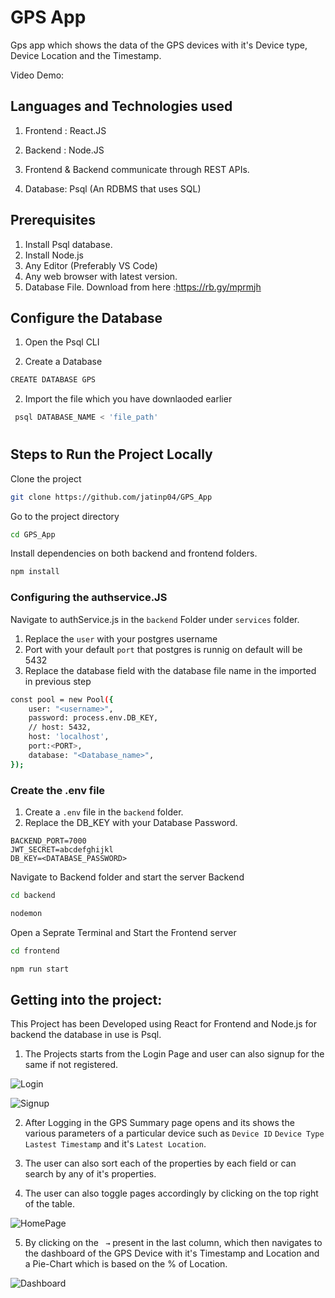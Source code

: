 # GPS App

Gps app which shows the data of the GPS devices with it's Device type, Device Location and the Timestamp.

Video Demo:

## Languages and Technologies used

1. Frontend : React.JS

2. Backend : Node.JS

3. Frontend & Backend communicate through REST APIs.

4. Database: Psql (An RDBMS that uses SQL)

## Prerequisites

1. Install Psql database.
2. Install Node.js
3. Any Editor (Preferably VS Code)
4. Any web browser with latest version.
5. Database File. Download from here :https://rb.gy/mprmjh

## Configure the Database

1. Open the Psql CLI

2. Create a Database

```bash
CREATE DATABASE GPS
```

2. Import the file which you have downlaoded earlier

```bash
 psql DATABASE_NAME < 'file_path'
```

#

## Steps to Run the Project Locally

Clone the project

```bash
git clone https://github.com/jatinp04/GPS_App
```

Go to the project directory

```bash
cd GPS_App
```

Install dependencies on both backend and frontend folders.

```bash
npm install
```

### Configuring the authservice.JS

Navigate to authService.js in the `backend` Folder under `services` folder.

1. Replace the `user` with your postgres username
2. Port with your default `port` that postgres is runnig on default will be 5432
3. Replace the database field with the database file name in the imported in previous step

```bash
const pool = new Pool({
    user: "<username>",
    password: process.env.DB_KEY,
    // host: 5432,
    host: 'localhost',
    port:<PORT>,
    database: "<Database_name>",
});

```

### Create the .env file

1. Create a `.env` file in the `backend` folder.
2. Replace the DB_KEY with your Database Password.

```
BACKEND_PORT=7000
JWT_SECRET=abcdefghijkl
DB_KEY=<DATABASE_PASSWORD>
```

Navigate to Backend folder and start the server Backend

```bash
cd backend

nodemon

```

Open a Seprate Terminal and Start the Frontend server

```bash
cd frontend

npm run start
```

## Getting into the project:

This Project has been Developed using React for Frontend and Node.js for backend the database in use is Psql.

1. The Projects starts from the Login Page and user can also signup for the same if not registered.

![Login](https://user-images.githubusercontent.com/38129773/216619750-45d7c6b4-d086-4ef3-bcad-ed2586369135.png)

![Signup](https://user-images.githubusercontent.com/38129773/216619758-2b22e238-13e8-4b1c-afcf-8e0fcbdf7f83.png)

2. After Logging in the GPS Summary page opens and its shows the various parameters of a particular device such as `Device ID` `Device Type` `Lastest Timestamp` and it's `Latest Location`.

3. The user can also sort each of the properties by each field or can search by any of it's properties.
4. The user can also toggle pages accordingly by clicking on the top right of the table.

![HomePage](https://user-images.githubusercontent.com/38129773/216619782-ea2b2ee1-670a-479c-9973-13bb4b054a58.png)

5. By clicking on the ` →` present in the last column, which then navigates to the dashboard of the GPS Device with it's Timestamp and Location and a Pie-Chart which is based on the % of Location.

![Dashboard](https://user-images.githubusercontent.com/38129773/216619806-287bc100-23a7-4573-9a39-94289368b5f6.png)
